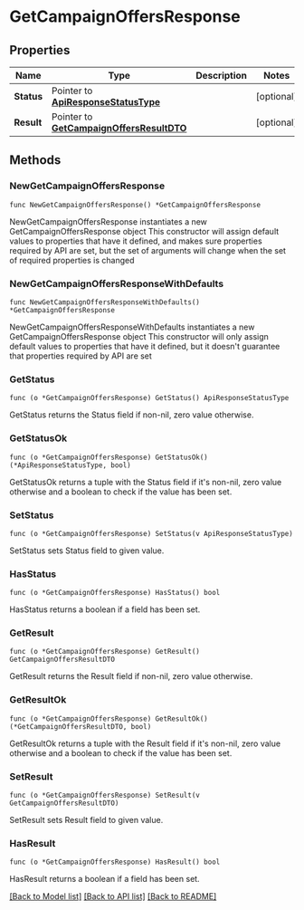 # GetCampaignOffersResponse

## Properties

Name | Type | Description | Notes
------------ | ------------- | ------------- | -------------
**Status** | Pointer to [**ApiResponseStatusType**](ApiResponseStatusType.md) |  | [optional] 
**Result** | Pointer to [**GetCampaignOffersResultDTO**](GetCampaignOffersResultDTO.md) |  | [optional] 

## Methods

### NewGetCampaignOffersResponse

`func NewGetCampaignOffersResponse() *GetCampaignOffersResponse`

NewGetCampaignOffersResponse instantiates a new GetCampaignOffersResponse object
This constructor will assign default values to properties that have it defined,
and makes sure properties required by API are set, but the set of arguments
will change when the set of required properties is changed

### NewGetCampaignOffersResponseWithDefaults

`func NewGetCampaignOffersResponseWithDefaults() *GetCampaignOffersResponse`

NewGetCampaignOffersResponseWithDefaults instantiates a new GetCampaignOffersResponse object
This constructor will only assign default values to properties that have it defined,
but it doesn't guarantee that properties required by API are set

### GetStatus

`func (o *GetCampaignOffersResponse) GetStatus() ApiResponseStatusType`

GetStatus returns the Status field if non-nil, zero value otherwise.

### GetStatusOk

`func (o *GetCampaignOffersResponse) GetStatusOk() (*ApiResponseStatusType, bool)`

GetStatusOk returns a tuple with the Status field if it's non-nil, zero value otherwise
and a boolean to check if the value has been set.

### SetStatus

`func (o *GetCampaignOffersResponse) SetStatus(v ApiResponseStatusType)`

SetStatus sets Status field to given value.

### HasStatus

`func (o *GetCampaignOffersResponse) HasStatus() bool`

HasStatus returns a boolean if a field has been set.

### GetResult

`func (o *GetCampaignOffersResponse) GetResult() GetCampaignOffersResultDTO`

GetResult returns the Result field if non-nil, zero value otherwise.

### GetResultOk

`func (o *GetCampaignOffersResponse) GetResultOk() (*GetCampaignOffersResultDTO, bool)`

GetResultOk returns a tuple with the Result field if it's non-nil, zero value otherwise
and a boolean to check if the value has been set.

### SetResult

`func (o *GetCampaignOffersResponse) SetResult(v GetCampaignOffersResultDTO)`

SetResult sets Result field to given value.

### HasResult

`func (o *GetCampaignOffersResponse) HasResult() bool`

HasResult returns a boolean if a field has been set.


[[Back to Model list]](../README.md#documentation-for-models) [[Back to API list]](../README.md#documentation-for-api-endpoints) [[Back to README]](../README.md)


